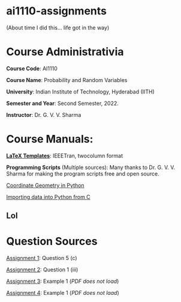 # ai1110-assignments
(About time I did this... life got in the way)

# Course Administrativia

**Course Code**: AI1110

**Course Name**: Probability and Random Variables

**University**: Indian Institute of Technology, Hyderabad (IITH)

**Semester and Year**: Second Semester, 2022.

**Instructor**: Dr. G. V. V. Sharma

# Course Manuals:

[**LaTeX Templates**](https://github.com/gadepall/cbse-papers/tree/main/2020/math): IEEETran, twocolumn format

**Programming Scripts** (Multiple sources): Many thanks to Dr. G. V. V. Sharma for making the program scripts free and open source.

[Coordinate Geometry in Python](https://github.com/gadepall/cbse-papers/tree/main/CoordGeo)

[Importing data into Python from C](https://github.com/gadepall/EE1083/tree/master/pythonc)

## Lol

# Question Sources

[Assignment 1](https://github.com/gadepall/papers/blob/master/icse/math/10/2018/511%20MAT%20-%202018.pdf): Question 5 (c)

[Assignment 2](https://github.com/gadepall/papers/blob/master/icse/math/12/2018/860%20MATHEMATICS%20QP.pdf): Question 1 (iii)

[Assignment 3](https://github.com/gadepall/ncert-textbooks/blob/main/math/9/iemh114.pdf): Example 1 (_PDF does not load_)

[Assignment 4](https://github.com/gadepall/ncert-textbooks/blob/main/math/9/iemh115.pdf): Example 1 (_PDF does not laad_)
